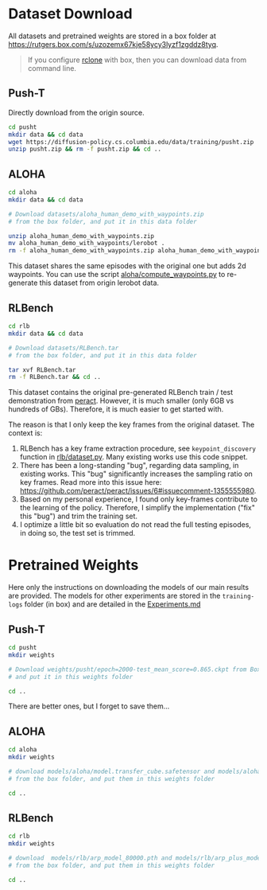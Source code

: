 # Dataset Download

All datasets and pretrained weights are stored in a box folder at https://rutgers.box.com/s/uzozemx67kje58ycy3lyzf1zgddz8tyq. 

> If you configure [rclone](https://rclone.org/) with box, then you can download data from command line. 


## Push-T

Directly download from the origin source. 

```bash
cd pusht
mkdir data && cd data
wget https://diffusion-policy.cs.columbia.edu/data/training/pusht.zip
unzip pusht.zip && rm -f pusht.zip && cd ..
```



## ALOHA

```bash
cd aloha
mkdir data && cd data

# Download datasets/aloha_human_demo_with_waypoints.zip
# from the box folder, and put it in this data folder

unzip aloha_human_demo_with_waypoints.zip 
mv aloha_human_demo_with_waypoints/lerobot .
rm -f aloha_human_demo_with_waypoints.zip aloha_human_demo_with_waypoints && cd ..
```


This dataset shares the same episodes with the original one but adds 2d waypoints. You can use the script [aloha/compute_waypoints.py](aloha/compute_waypoints.py) to re-generate this dataset from origin lerobot data.



## RLBench


```bash
cd rlb
mkdir data && cd data

# Download datasets/RLBench.tar
# from the box folder, and put it in this data folder

tar xvf RLBench.tar
rm -f RLBench.tar && cd ..
```

This dataset contains the original pre-generated RLBench train / test demonstration from [peract](https://github.com/peract/peract). However, it is much smaller (only 6GB vs hundreds of GBs). Therefore, it is much easier to get started with.

The reason is that I only keep the key frames from the original dataset. The context is: 

1. RLBench has a key frame extraction procedure, see `keypoint_discovery` function in [rlb/dataset.py](rlb/dataset.py). Many existing works use this code snippet. 
2. There has been a long-standing "bug", regarding data sampling, in existing works. This "bug" significantly increases the sampling ratio on key frames. Read more into this issue here: https://github.com/peract/peract/issues/6#issuecomment-1355555980.  
3. Based on my personal experience, I found only key-frames contribute to the learning of the policy. Therefore, I simplify the implementation ("fix" this "bug") and trim the training set. 
4. I optimize a little bit so evaluation do not read the full testing episodes, in doing so, the test set is trimmed. 


# Pretrained Weights

Here only the instructions on downloading the models of our main results are provided. The models for other experiments are stored in the `training-logs` folder (in box) and are detailed in the [Experiments.md](Experiments.md)



## Push-T

```bash
cd pusht
mkdir weights

# Download weights/pusht/epoch=2000-test_mean_score=0.865.ckpt from Box
# and put it in this weights folder

cd ..
```

There are better ones, but I forget to save them... 


## ALOHA

```bash
cd aloha
mkdir weights

# download models/aloha/model.transfer_cube.safetensor and models/aloha/model.insertion.safetensors
# from the box folder, and put them in this weights folder

cd ..
```



## RLBench


```bash
cd rlb
mkdir weights

# download  models/rlb/arp_model_80000.pth and models/rlb/arp_plus_model_70000.pth
# from the box folder, and put them in this weights folder

cd ..
```